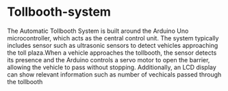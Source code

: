# Tollbooth-system
The Automatic Tollbooth System is built around the Arduino Uno microcontroller, which acts as the central control unit. The system typically includes sensor such as ultrasonic sensors to detect vehicles approaching the toll plaza.When a vehicle approaches the tollbooth, the sensor detects its presence and the  Arduino controls a servo motor to open the barrier, allowing the vehicle to pass without stopping.
 Additionally, an LCD display can show relevant information such as number of vechicals passed through the tollbooth 
